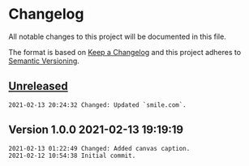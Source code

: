 # Changelog
All notable changes to this project will be documented in this file.

The format is based on [Keep a Changelog](http://keepachangelog.com/en/1.0.0/)
and this project adheres to [Semantic Versioning](http://semver.org/spec/v2.0.0.html).

## [Unreleased]

```
2021-02-13 20:24:32 Changed: Updated `smile.com`.
```

## Version 1.0.0 2021-02-13 19:19:19

```
2021-02-13 01:22:49 Changed: Added canvas caption.
2021-02-12 10:54:38 Initial commit.
```

[Unreleased]: https://github.com/xyzzy/smile-media/compare/v1.0.0...HEAD

